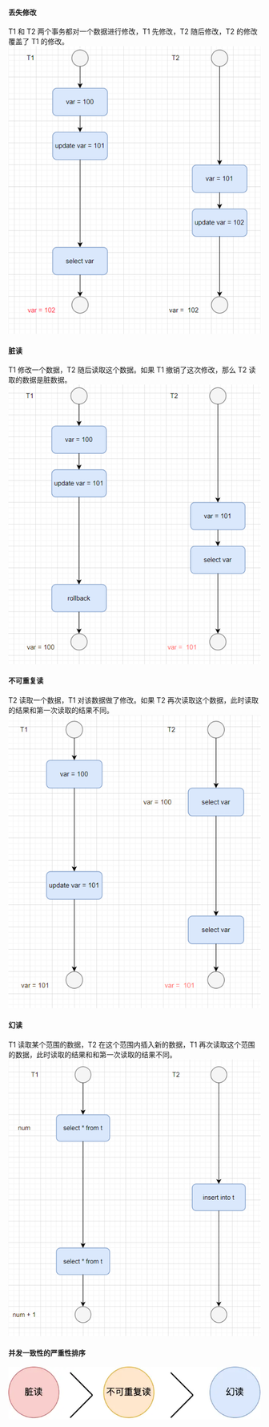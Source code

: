 #### 丢失修改
T1 和 T2 两个事务都对一个数据进行修改，T1 先修改，T2 随后修改，T2 的修改覆盖了 T1 的修改。
![](../../img/Pasted%20image%2020240124220337.png)
#### 脏读
T1 修改一个数据，T2 随后读取这个数据。如果 T1 撤销了这次修改，那么 T2 读取的数据是脏数据。
![](../../img/Pasted%20image%2020240124220413.png)
#### 不可重复读
T2 读取一个数据，T1 对该数据做了修改。如果 T2 再次读取这个数据，此时读取的结果和第一次读取的结果不同。
![](../../img/Pasted%20image%2020240124220626.png)
#### 幻读
T1 读取某个范围的数据，T2 在这个范围内插入新的数据，T1 再次读取这个范围的数据，此时读取的结果和和第一次读取的结果不同。
![](../../img/Pasted%20image%2020240124220807.png)

#### 并发一致性的严重性排序
![](../../img/Pasted%20image%2020240329152129.png)
